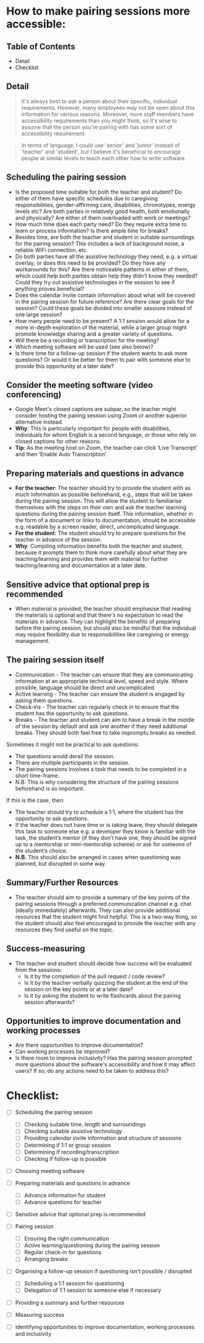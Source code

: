 # How to make pairing sessions more accessible:

## Table of Contents
* Detail
* Checklist

## Detail

>It's always best to ask a person about their specific, individual requirements. However, many employees may not be open about this information for various reasons. Moreover, more staff members have accessibility requirements than you might think, so it's wise to assume that the person you're pairing with has some sort of accessibility requirement.

>In terms of language, I could use 'senior' and 'junior' instead of 'teacher' and 'student', but I believe it's beneficial to encourage people at similar levels to teach each other how to write software.

## Scheduling the pairing session
* Is the proposed time suitable for both the teacher and student? Do either of them have specific schedules due to caregiving responsibilities, gender-affirming care, disabilities, chronotypes, energy levels etc? Are both parties in relatively good health, both emotionally and physically? Are either of them overloaded with work or meetings?
* How much time does each party need? Do they require extra time to learn or process information? Is there ample time for breaks?
* Besides time, are both the teacher and student in suitable surroundings for the pairing session? This includes a lack of background noise, a reliable WiFi connection, etc.
* Do both parties have all the assistive technology they need, e.g. a virtual overlay, or does this need to be provided? Do they have any workarounds for this? Are there noticeable patterns in either of them, which could help both parties obtain help they didn't know they needed? Could they try out assistive technologies in the session to see if anything proves beneficial?
* Does the calendar invite contain information about what will be covered in the pairing session for future reference? Are there clear goals for the session? Could these goals be divided into smaller sessions instead of one large session?
* How many people need to be present? A 1:1 session would allow for a more in-depth exploration of the material, while a larger group might promote knowledge sharing and a greater variety of questions.
* Will there be a recording or transcription for the meeting?
* Which meeting software will be used (see also below)?
* Is there time for a follow-up session if the student wants to ask more questions? Or would it be better for them to pair with someone else to provide this opportunity at a later date?

## Consider the meeting software (video conferencing) 
* Google Meet's closed captions are subpar, so the teacher might consider hosting the pairing session using Zoom or another superior alternative instead. 
* **Why**: This is particularly important for people with disabilities, individuals for whom English is a second language, or those who rely on closed captions for other reasons.
* **Tip**: As the meeting host on Zoom, the teacher can click ‘Live Transcript’ and then ‘Enable Auto Transcription’.

## Preparing materials and questions in advance
* **For the teacher**: The teacher should try to provide the student with as much information as possible beforehand, e.g., steps that will be taken during the pairing session. This will allow the student to familiarise themselves with the steps on their own and ask the teacher learning questions during the pairing session itself. This information, whether in the form of a document or links to documentation, should be accessible e.g. readable by a screen reader, direct, uncomplicated language.
* **For the student**: The student should try to prepare questions for the teacher in advance of the session.
* **Why**: Compiling information benefits both the teacher and student, because it prompts them to think more carefully about what they are teaching/learning and provides them with material for further teaching/learning and documentation at a later date.

## Sensitive advice that optional prep is recommended
* When material is provided, the teacher should emphasise that reading the materials is optional and that there's no expectation to read the materials in advance. They can highlight the benefits of preparing before the pairing session, but should also be mindful that the individual may require flexibility due to responsibilities like caregiving or energy management.

## The pairing session itself
* Communication - The teacher can ensure that they are communicating information at an appropriate technical level, speed and style. Where possible, language should be direct and uncomplicated.
* Active learning - The teacher can ensure the student is engaged by asking them questions.
* Check-ins - The teacher can regularly check in to ensure that the student has the opportunity to ask questions.
* Breaks - The teacher and student can aim to have a break in the middle of the session by default and ask one another if they need additional breaks. They should both feel free to take impromptu breaks as needed.

Sometimes it might not be practical to ask questions:
* The questions would derail the session.
* There are multiple participants in the session.
* The pairing sessions involves a task that needs to be completed in a short time-frame.
* N.B. This is why considering the structure of the pairing sessions beforehand is so important.

If this is the case, then:
* The teacher should try to schedule a 1:1, where the student has the opportunity to ask questions.
* If the teacher does not have time or is taking leave, they should delegate this task to someone else e.g. a developer they know is familiar with the task, the student’s mentor (if they don’t have one, they should be signed up to a mentorship or mini-mentorship scheme) or ask for someone of the student’s choice.
* **N.B.** This should also be arranged in cases when questioning was planned, but disrupted in some way.

## Summary/Further Resources
* The teacher should aim to provide a summary of the key points of the pairing sessions through a preferred communication channel e.g. chat (ideally immediately) afterwards. They can also provide additional resources that the student might find helpful. This is a two-way thing, so the student should also feel encouraged to provide the teacher with any resources they find useful on the topic.

## Success-measuring
* The teacher and student should decide how success will be evaluated from the sessions:
    * Is it by the completion of the pull request / code review?
    * Is it by the teacher verbally quizzing the student at the end of the session on the key points or at a later date?
    * Is it by asking the student to write flashcards about the pairing session afterwards?

## Opportunities to improve documentation and working processes
* Are there opportunities to improve documentation?
* Can working processes be improved?
* Is there room to improve inclusivity? Has the pairing session prompted more questions about the software's accessibility and how it may affect users? If so, do any actions need to be taken to address this?

# Checklist:
- [ ] Scheduling the pairing session
	- [ ] Checking suitable time, length and surroundings
	- [ ] Checking suitable assistive technology
	- [ ] Providing calendar invite information and structure of sessions
	- [ ] Determining if 1:1 or group session
	- [ ] Determining if recording/transcription
	- [ ] Checking if follow-up is possible
- [ ] Choosing meeting software
- [ ] Preparing materials and questions in advance
	- [ ] Advance information for student
	- [ ] Advance questions for teacher
- [ ] Sensitive advice that optional prep is recommended
- [ ] Pairing session
	- [ ] Ensuring the right communication
	- [ ] Active learning/questioning during the pairing session
	- [ ] Regular check-in for questions
	- [ ] Arranging breaks
- [ ] Organising a follow-up session if questioning isn't possible / disrupted
	- [ ] Scheduling a 1:1 session for questioning
	- [ ] Delegation of 1:1 session to someone else if necessary
- [ ] Providing a summary and further resources
- [ ] Measuring success
- [ ] Identifying opportunities to improve documentation, working processes and inclusivity

	
	




